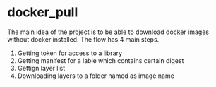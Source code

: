 # docker_pull

The main idea of the project is to be able to download docker images without docker installed.
The flow has 4 main steps.
1. Getting token for access to a library
2. Getting manifest for a lable which contains certain digest
3. Gettign layer list
4. Downloading layers to a folder named as image name
